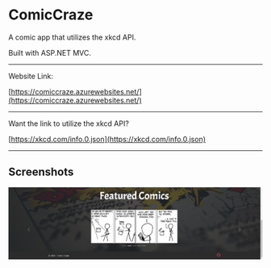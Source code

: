 # ComicCraze
A comic app that utilizes the xkcd API.

Built with ASP.NET MVC.

---

Website Link:

[https://comiccraze.azurewebsites.net/](https://comiccraze.azurewebsites.net/)

---

Want the link to utilize the xkcd API?

[https://xkcd.com/info.0.json](https://xkcd.com/info.0.json)

---

## Screenshots

![image](/Images/featured-comics.png)